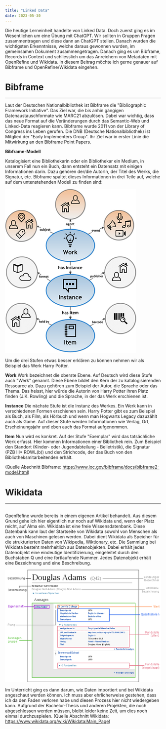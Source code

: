 ```yaml
---
title: "Linked Data"
date: 2023-05-30
---
```


Die heutige Lerneinheit handelte von Linked Data. Doch zuerst ging es im Wesentlichen um eine Übung mit ChatGPT. Wir sollten in Gruppen Fragen zusammentragen und diese dann an ChatGPT stellen. Danach wurden die
wichtigsten Erkenntnisse, welche daraus gewonnen wurden, im gemeinsamen Dokument zusammengetragen.
Danach ging es um Bibframe, Records in Context und schliesslich um das Anreichern von Metadaten mit OpenRefine und Wikidata. In diesem Beitrag möchte ich gerne genauer auf Bibframe und OpenRefine/Wikidata eingehen.


# Bibframe
---

Laut der Deutschen Nationalbibliothek ist Bibframe die "Bibliographic Framework Initiative". Das Ziel war, die bis anhin gängigen Datenaustauschformate wie MARC21 abzulösen. Dabei war wichtig, dass das neue
Format auf die Veränderungen durch das Semantic-Web und Linked-Data reagieren kann. Bibframe wurde 2011 von der Library of Congress ins Leben gerufen. 
Die DNB (Deutsche Nationalbibliothek) ist Mitglied der "Early Implementers Group". Ihr Ziel war in erster Linie die Mitwirkung an den Bibframe Point Papers.

**Bibframe-Modell**

Katalogisiert eine Bibliothekarin oder ein Bibliothekar ein Medium, in unserem Fall nun ein Buch, dann entsteht ein Datensatz mit einigen Informationen darin. Dazu gehören der/die AutorIn, der Titel des Werks, die Signatur, 
etc. Bibframe spaltet dieses Informationen in drei Teile auf, welche auf dem untenstehenden Modell zu finden sind:

![Bibframe-Modell](https://github.com/tanyaZoller/Lerntagebuch-BAIN/blob/master/_img/Bibframe_Modell.jpg?raw=true)

Um die drei Stufen etwas besser erklären zu können nehmen wir als Beispiel das Werk Harry Potter.

**Work**
Work bezeichnet die oberste Ebene. Auf Deutsch wird diese Stufe auch "Werk" genannt. Diese Ebene bildet den Kern der zu katalogisierenden Ressource ab. Dazu gehören zum Beispiel der Autor, die Sprache oder das Thema.
Das heisst, hier würde die Autorin von Harry Potter ihren Platz finden (J.K. Rowling) und die Sprache, in der das Werk erschienen ist.

**Instance**
Die nächste Stufe ist die Instanz des Werkes. Ein Werk kann in verschiedenen Formen erschienen sein. Harry Potter gibt es zum Beispiel als Buch, als Film, als Hörbuch und wenn man Hogwarts Legacy dazuzählt auch als Game.
Auf dieser Stufe werden Informationen wie Verlag, Ort, Erscheinungsjahr und eben auch das Format aufgenommen.

**Item**
Nun wird es konkret. Auf der Stufe "Exemplar" wird das tatsächliche Werk erfasst. Hier kommen Informationen einer Bibliothek rein. Zum Beispiel den Standort (Kinder- oder Jugendabteilung - Belletristik), die Signatur
(PZB III* ROWL(b)) und den Strichcode, der das Buch von den Bibliotheksmitarbeitenden erhält. 

(Quelle Abschnitt Bibframe: https://www.loc.gov/bibframe/docs/bibframe2-model.html)

# Wikidata
---
<br>
OpenRefine wurde bereits in einem eigenen Artikel behandelt. Aus diesem Grund gehe ich hier eigentlich nur noch auf Wikidata und, wenn der Platz reicht, auf Alma ein.
Wikidata ist eine freie Wissensdatenbank. Diese Datenbank kann laut der Startseite von Wikidata sowohl von Menschen als auch von Maschinen gelesen werden. Dabei dient Wikidata als Speicher für die strukturierten Daten von
Wikipedia, Wiktionary, etc. 
Die Sammlung bei Wikidata besteht mehrheitlich aus Datenobjekten. Dabei erhält jedes Datenobjekt eine eindeutige Identifizierung, eingeleitet durch den Buchstaben Q und eine fortlaufende Nummer. Jedes Datenobjekt erhält
eine Bezeichnung und eine Beschreibung.

![Datenobjekt in Wikidata](https://github.com/tanyaZoller/Lerntagebuch-BAIN/blob/master/_img/Datamodel_in_Wikidata_de.svg.png?raw=true)

Im Unterricht ging es dann darum, wie Daten importiert und bei Wikidata angeschaut werden können. Ich muss aber ehrlicherweise gestehen, dass ich da den Faden verloren habe und diesen Prozess hier nicht wiedergeben kann.
Aufgrund der Bachelor-Thesis und anderen Projekten, die noch abgeschlossen werden müssen, bleibt leider keine Zeit, um dies noch einmal durchzuspielen. 
(Quelle Abschnitt Wikidata: https://www.wikidata.org/wiki/Wikidata:Main_Page)


